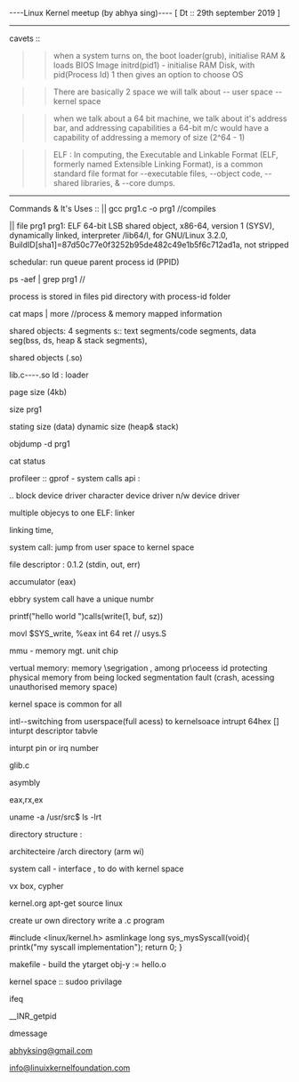 
----Linux Kernel meetup (by abhya sing)----
[ Dt :: 29th september 2019 ]


_________
cavets ::
>> when a system turns on, the boot loader(grub), initialise RAM & loads BIOS Image
  initrd(pid1) - initialise RAM Disk, with pid(Process Id) 1
  then gives an option to choose OS

>> There are basically 2 space we will talk about
  -- user space
  -- kernel space

>> when we talk about a 64 bit machine, we talk about it's address bar, and addressing capabilities
  a 64-bit m/c would have a capability of addressing a memory of size (2^64 - 1)

>> ELF :
  In computing, the Executable and Linkable Format (ELF, formerly named Extensible Linking Format),
  is a common standard file format for
    --executable files,
    --object code,
    --shared libraries, &
    --core dumps.




_______________________
Commands & It's Uses ::
  ||  gcc prg1.c -o prg1   //compiles

  || file prg1
      prg1: ELF 64-bit LSB shared object, x86-64, version 1 (SYSV),
        dynamically linked, interpreter /lib64/l,
        for GNU/Linux 3.2.0,
        BuildID[sha1]=87d50c77e0f3252b95de482c49e1b5f6c712ad1a, not stripped





schedular: run queue
parent process id (PPID)

ps -aef | grep prg1 //


process is stored in files pid directory with process-id folder







cat maps | more //process & memory mapped information


shared objects:
4 segments s:: text segments/code  segments, data seg(bss, ds, heap & stack segments), 




shared objects (.so)



lib.c----.so
ld  : loader


page size (4kb)

size prg1


stating size (data)
dynamic size (heap& stack)


objdump -d prg1




cat status




profileer :: gprof - 
system calls api : 

..
block device driver
character device driver 
n/w device driver



multiple objecys to one ELF:
linker





linking time, 


system call: jump from user space to kernel space


file descriptor : 0.1.2 (stdin, out, err)


accumulator (eax)



ebbry system call have a unique numbr 



printf("hello world ")calls(write(1, buf, sz))

movl $SYS_write, %eax
int 64
ret // usys.S



mmu - memory mgt. unit chip


vertual memory: memory \segrigation , among pr\oceess id
protecting physical memory from being locked
segmentation fault (crash, acessing unauthorised memory space)

kernel space is common for all

intl--switching from userspace(full acess) to kernelsoace
intrupt 64hex []
inturpt descriptor tabvle


inturpt pin or irq number



glib.c


asymbly

eax,rx,ex

uname -a
/usr/src$ ls -lrt




directory structure :

architecteire /arch directory (arm wi)






system call - interface , to do with kernel space




vx box, cypher


kernel.org
apt-get source linux





create ur own directory
write a .c program

#include <linux/kernel.h>
asmlinkage long sys_mysSyscall(void){
  printk("my syscall implementation");
  return 0;
}

makefile - build the ytarget
obj-y := hello.o







kernel space :: sudoo privilage

ifeq 



__INR_getpid




dmessage



abhyksing@gmail.com



info@linuixkernelfoundation.com


